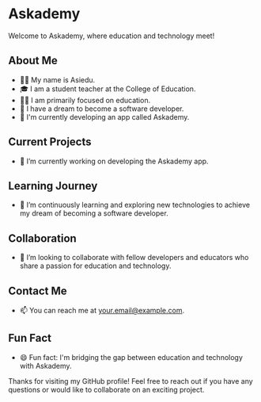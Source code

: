 # Askademy

Welcome to Askademy, where education and technology meet!

## About Me

- 👨‍🎓 My name is Asiedu.
- 🎓 I am a student teacher at the College of Education.
- 👩‍🏫 I am primarily focused on education.
- 💼 I have a dream to become a software developer.
- 🚀 I'm currently developing an app called Askademy.

## Current Projects

- 🔭 I’m currently working on developing the Askademy app.

## Learning Journey

- 🌱 I’m continuously learning and exploring new technologies to achieve my dream of becoming a software developer.

## Collaboration

- 👯 I’m looking to collaborate with fellow developers and educators who share a passion for education and technology.

## Contact Me

- 📫 You can reach me at [your.email@example.com](mailto:your.email@example.com).

## Fun Fact

- 😄 Fun fact: I'm bridging the gap between education and technology with Askademy.

Thanks for visiting my GitHub profile! Feel free to reach out if you have any questions or would like to collaborate on an exciting project.

